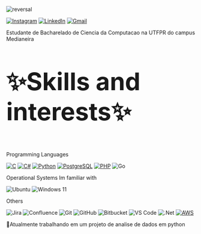 ![reversal](https://capsule-render.vercel.app/api?type=waving&text=Olá%20&fontSize=50&animation=fadeIn&height=210&fontAlignY=30&desc=Bem-vindo%20ao%20meu%20GitHub&descSize=25&descAlignY=50&color=gradient&customColorList=13)

[![Instagram](https://img.shields.io/badge/Instagram-E4405F?style=for-the-badge&logo=instagram&logoColor=white)](https://www.instagram.com/isah_yass)
[![LinkedIn](https://img.shields.io/badge/LinkedIn-0077B5?style=for-the-badge&logo=linkedin&logoColor=white)](https://www.linkedin.com/in/isabela-osowski/)
[![Gmail](https://img.shields.io/badge/Gmail-D14836?style=for-the-badge&logo=gmail&logoColor=white)](mailto:osowskiisabela@gmail.com)

Estudante de Bacharelado de Ciencia da Computacao na UTFPR do campus Medianeira

<p style="font-size: 65px;">
<strong>✨Skills and interests✨</strong>
<p>

Programming Languages


[![C](https://img.shields.io/badge/C-00599C?style=for-the-badge&logo=c&logoColor=white)](https://en.wikipedia.org/wiki/C_(programming_language))
[![C#](https://img.shields.io/badge/C%23-239120?style=for-the-badge&logo=c-sharp&logoColor=white)](https://docs.microsoft.com/en-us/dotnet/csharp/)
[![Python](https://img.shields.io/badge/Python-3776AB?style=for-the-badge&logo=python&logoColor=white)](https://www.python.org/)
[![PostgreSQL](https://img.shields.io/badge/PostgreSQL-336791?style=for-the-badge&logo=postgresql&logoColor=white)](https://www.postgresql.org/)
[![PHP](https://img.shields.io/badge/PHP-777BB4?style=for-the-badge&logo=php&logoColor=white)](https://www.php.net/)
<img src="https://img.shields.io/badge/Go-00ADD8?style=for-the-badge&logo=go&logoColor=white" alt="Go">

Operational Systems Im familiar with


![Ubuntu](https://img.shields.io/badge/Ubuntu-E95420?style=for-the-badge&logo=ubuntu&logoColor=white)
![Windows 11](https://img.shields.io/badge/Windows%2011-%230079d5.svg?style=for-the-badge&logo=Windows%2011&logoColor=white)

Others


<img src="https://img.shields.io/badge/Jira-0052CC?style=for-the-badge&logo=jira&logoColor=white" alt="Jira"> <img src="https://img.shields.io/badge/Confluence-172B4D?style=for-the-badge&logo=confluence&logoColor=white" alt="Confluence"> <img src="https://img.shields.io/badge/Git-F05032?style=for-the-badge&logo=git&logoColor=white" alt="Git"> <img src="https://img.shields.io/badge/GitHub-181717?style=for-the-badge&logo=github&logoColor=white" alt="GitHub"> <img src="https://img.shields.io/badge/Bitbucket-0052CC?style=for-the-badge&logo=bitbucket&logoColor=white" alt="Bitbucket"> <img src="https://img.shields.io/badge/VS_Code-007ACC?style=for-the-badge&logo=visual-studio-code&logoColor=white" alt="VS Code">
![.Net](https://img.shields.io/badge/.NET-5C2D91?style=for-the-badge&logo=.net&logoColor=white)
[![AWS](https://img.shields.io/badge/AWS-232F3E?style=for-the-badge&logo=amazon-aws&logoColor=white)](https://aws.amazon.com/)



🔭Atualmente trabalhando em um projeto de analise de dados em python
<!--
**isa-707/isa-707** is a ✨ _special_ ✨ repository because its `README.md` (this file) appears on your GitHub profile.

-- Languages used
<p align = "center">
<a href="https://github.com/anuraghazra/github-readme-stats">
  <img src="https://github-readme-stats.vercel.app/api/top-langs/?username=isa-707&size_weight=0.5&count_weight=1&layout=donut&theme=tokyonight" />
</a>
</p>

Here are some ideas to get you started:

- 🔭 I’m currently working on ...
- 🌱 I’m currently learning ...
- 👯 I’m looking to collaborate on ...
- 🤔 I’m looking for help with ...
- 💬 Ask me about ...
- 📫 How to reach me: ...
- 😄 Pronouns: ...
- ⚡ Fun fact: ...
-->
